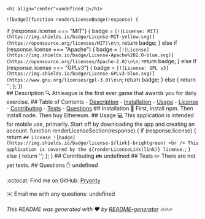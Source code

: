 
    <h1 align="center">undefined 👋</h1>
      
    ![badge](function renderLicenseBadge(response) {
  if (response.license === "MIT") {
    badge = `[![License: MIT](https://img.shields.io/badge/License-MIT-yellow.svg)](https://opensource.org/licenses/MIT)\n\n`;
    return badge;
  } else if (response.license === "Apache") {
    badge = `[![License](https://img.shields.io/badge/License-Apache%202.0-blue.svg)](https://opensource.org/licenses/Apache-2.0)\n\n`;
    return badge;
  } else if (response.license === "GPLv3") {
    badge = `[![License: GPL v3](https://img.shields.io/badge/License-GPLv3-blue.svg)](https://www.gnu.org/licenses/gpl-3.0)\n\n`;
    return badge;
  } else {
    return '';
  };
})<br />
    ## Description
    🔍 Athleague is the first ever game that awards you for daily exercise.
    ## Table of Contents
    - [Description](#description)
    - [Installation](#installation)
    - [Usage](#usage)
    - [License](#license)
    - [Contributing](#contributing)
    - [Tests](#tests)
    - [Questions](#questions)
    ## Installation
    💾 First, install npm. Then install node. Then buy Ethereum.
    ## Usage
    💻 This application is intended for mobile use, primarily. Start off by downloading the app and creating an account.
    function renderLicenseSection(response) {
  if (response.license) {
    return `
    ## License
    ![badge](https://img.shields.io/badge/license-${link}-brightgreen)
    <br />
    This application is covered by the ${renderLicenseLink(link)} license.
    `;
  } else {
    return '';
  };
} 
    ## Contributing
    👪 undefined
    ## Tests
    ✏️ There are not yet tests.
    ## Questions
    ✋ undefined<br />
    <br />
    :octocat: Find me on GitHub: [Pryority](https://github.com/Pryority)<br />
    <br />
    ✉️ Email me with any questions: undefined<br /><br />
    _This README was generated with ❤️ by [README-generator](https://github.com/jpd61/README-generator) 🔥🔥🔥_
  